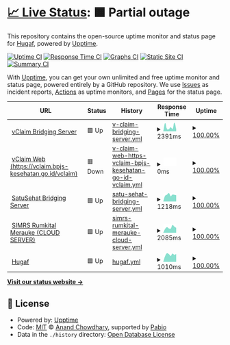 # [📈 Live Status](https://hugaf.github.io/monitoring): <!--live status--> **🟧 Partial outage**

This repository contains the open-source uptime monitor and status page for [Hugaf](https://hugaf.com), powered by [Upptime](https://github.com/upptime/upptime).

[![Uptime CI](https://github.com/hugaf/monitoring/workflows/Uptime%20CI/badge.svg)](https://github.com/hugaf/monitoring/actions?query=workflow%3A%22Uptime+CI%22)
[![Response Time CI](https://github.com/hugaf/monitoring/workflows/Response%20Time%20CI/badge.svg)](https://github.com/hugaf/monitoring/actions?query=workflow%3A%22Response+Time+CI%22)
[![Graphs CI](https://github.com/hugaf/monitoring/workflows/Graphs%20CI/badge.svg)](https://github.com/hugaf/monitoring/actions?query=workflow%3A%22Graphs+CI%22)
[![Static Site CI](https://github.com/hugaf/monitoring/workflows/Static%20Site%20CI/badge.svg)](https://github.com/hugaf/monitoring/actions?query=workflow%3A%22Static+Site+CI%22)
[![Summary CI](https://github.com/hugaf/monitoring/workflows/Summary%20CI/badge.svg)](https://github.com/hugaf/monitoring/actions?query=workflow%3A%22Summary+CI%22)

With [Upptime](https://upptime.js.org), you can get your own unlimited and free uptime monitor and status page, powered entirely by a GitHub repository. We use [Issues](https://github.com/hugaf/monitoring/issues) as incident reports, [Actions](https://github.com/hugaf/monitoring/actions) as uptime monitors, and [Pages](https://hugaf.github.io/monitoring) for the status page.

<!--start: status pages-->
<!-- This summary is generated by Upptime (https://github.com/upptime/upptime) -->
<!-- Do not edit this manually, your changes will be overwritten -->
<!-- prettier-ignore -->
| URL | Status | History | Response Time | Uptime |
| --- | ------ | ------- | ------------- | ------ |
| <img alt="" src="https://icons.duckduckgo.com/ip3/hugaf.rumkitalmerauke.com.ico" height="13"> [vClaim Bridging Server](https://hugaf.rumkitalmerauke.com/simrs/jknmobile/hugaf/vclaim) | 🟩 Up | [v-claim-bridging-server.yml](https://github.com/hugaf/monitoring/commits/HEAD/history/v-claim-bridging-server.yml) | <details><summary><img alt="Response time graph" src="./graphs/v-claim-bridging-server/response-time-week.png" height="20"> 2391ms</summary><br><a href="https://hugaf.github.io/monitoring/history/v-claim-bridging-server"><img alt="Response time 1561" src="https://img.shields.io/endpoint?url=https%3A%2F%2Fraw.githubusercontent.com%2Fhugaf%2Fmonitoring%2FHEAD%2Fapi%2Fv-claim-bridging-server%2Fresponse-time.json"></a><br><a href="https://hugaf.github.io/monitoring/history/v-claim-bridging-server"><img alt="24-hour response time 1157" src="https://img.shields.io/endpoint?url=https%3A%2F%2Fraw.githubusercontent.com%2Fhugaf%2Fmonitoring%2FHEAD%2Fapi%2Fv-claim-bridging-server%2Fresponse-time-day.json"></a><br><a href="https://hugaf.github.io/monitoring/history/v-claim-bridging-server"><img alt="7-day response time 2391" src="https://img.shields.io/endpoint?url=https%3A%2F%2Fraw.githubusercontent.com%2Fhugaf%2Fmonitoring%2FHEAD%2Fapi%2Fv-claim-bridging-server%2Fresponse-time-week.json"></a><br><a href="https://hugaf.github.io/monitoring/history/v-claim-bridging-server"><img alt="30-day response time 1561" src="https://img.shields.io/endpoint?url=https%3A%2F%2Fraw.githubusercontent.com%2Fhugaf%2Fmonitoring%2FHEAD%2Fapi%2Fv-claim-bridging-server%2Fresponse-time-month.json"></a><br><a href="https://hugaf.github.io/monitoring/history/v-claim-bridging-server"><img alt="1-year response time 1561" src="https://img.shields.io/endpoint?url=https%3A%2F%2Fraw.githubusercontent.com%2Fhugaf%2Fmonitoring%2FHEAD%2Fapi%2Fv-claim-bridging-server%2Fresponse-time-year.json"></a></details> | <details><summary><a href="https://hugaf.github.io/monitoring/history/v-claim-bridging-server">100.00%</a></summary><a href="https://hugaf.github.io/monitoring/history/v-claim-bridging-server"><img alt="All-time uptime 99.36%" src="https://img.shields.io/endpoint?url=https%3A%2F%2Fraw.githubusercontent.com%2Fhugaf%2Fmonitoring%2FHEAD%2Fapi%2Fv-claim-bridging-server%2Fuptime.json"></a><br><a href="https://hugaf.github.io/monitoring/history/v-claim-bridging-server"><img alt="24-hour uptime 100.00%" src="https://img.shields.io/endpoint?url=https%3A%2F%2Fraw.githubusercontent.com%2Fhugaf%2Fmonitoring%2FHEAD%2Fapi%2Fv-claim-bridging-server%2Fuptime-day.json"></a><br><a href="https://hugaf.github.io/monitoring/history/v-claim-bridging-server"><img alt="7-day uptime 100.00%" src="https://img.shields.io/endpoint?url=https%3A%2F%2Fraw.githubusercontent.com%2Fhugaf%2Fmonitoring%2FHEAD%2Fapi%2Fv-claim-bridging-server%2Fuptime-week.json"></a><br><a href="https://hugaf.github.io/monitoring/history/v-claim-bridging-server"><img alt="30-day uptime 99.36%" src="https://img.shields.io/endpoint?url=https%3A%2F%2Fraw.githubusercontent.com%2Fhugaf%2Fmonitoring%2FHEAD%2Fapi%2Fv-claim-bridging-server%2Fuptime-month.json"></a><br><a href="https://hugaf.github.io/monitoring/history/v-claim-bridging-server"><img alt="1-year uptime 99.36%" src="https://img.shields.io/endpoint?url=https%3A%2F%2Fraw.githubusercontent.com%2Fhugaf%2Fmonitoring%2FHEAD%2Fapi%2Fv-claim-bridging-server%2Fuptime-year.json"></a></details>
| <img alt="" src="https://icons.duckduckgo.com/ip3/vclaim.bpjs-kesehatan.go.id.ico" height="13"> [vClaim Web (https://vclaim.bpjs-kesehatan.go.id/vclaim)](https://vclaim.bpjs-kesehatan.go.id/VClaim/) | 🟥 Down | [v-claim-web-https-vclaim-bpjs-kesehatan-go-id-vclaim.yml](https://github.com/hugaf/monitoring/commits/HEAD/history/v-claim-web-https-vclaim-bpjs-kesehatan-go-id-vclaim.yml) | <details><summary><img alt="Response time graph" src="./graphs/v-claim-web-https-vclaim-bpjs-kesehatan-go-id-vclaim/response-time-week.png" height="20"> 0ms</summary><br><a href="https://hugaf.github.io/monitoring/history/v-claim-web-https-vclaim-bpjs-kesehatan-go-id-vclaim"><img alt="Response time 0" src="https://img.shields.io/endpoint?url=https%3A%2F%2Fraw.githubusercontent.com%2Fhugaf%2Fmonitoring%2FHEAD%2Fapi%2Fv-claim-web-https-vclaim-bpjs-kesehatan-go-id-vclaim%2Fresponse-time.json"></a><br><a href="https://hugaf.github.io/monitoring/history/v-claim-web-https-vclaim-bpjs-kesehatan-go-id-vclaim"><img alt="24-hour response time 0" src="https://img.shields.io/endpoint?url=https%3A%2F%2Fraw.githubusercontent.com%2Fhugaf%2Fmonitoring%2FHEAD%2Fapi%2Fv-claim-web-https-vclaim-bpjs-kesehatan-go-id-vclaim%2Fresponse-time-day.json"></a><br><a href="https://hugaf.github.io/monitoring/history/v-claim-web-https-vclaim-bpjs-kesehatan-go-id-vclaim"><img alt="7-day response time 0" src="https://img.shields.io/endpoint?url=https%3A%2F%2Fraw.githubusercontent.com%2Fhugaf%2Fmonitoring%2FHEAD%2Fapi%2Fv-claim-web-https-vclaim-bpjs-kesehatan-go-id-vclaim%2Fresponse-time-week.json"></a><br><a href="https://hugaf.github.io/monitoring/history/v-claim-web-https-vclaim-bpjs-kesehatan-go-id-vclaim"><img alt="30-day response time 0" src="https://img.shields.io/endpoint?url=https%3A%2F%2Fraw.githubusercontent.com%2Fhugaf%2Fmonitoring%2FHEAD%2Fapi%2Fv-claim-web-https-vclaim-bpjs-kesehatan-go-id-vclaim%2Fresponse-time-month.json"></a><br><a href="https://hugaf.github.io/monitoring/history/v-claim-web-https-vclaim-bpjs-kesehatan-go-id-vclaim"><img alt="1-year response time 0" src="https://img.shields.io/endpoint?url=https%3A%2F%2Fraw.githubusercontent.com%2Fhugaf%2Fmonitoring%2FHEAD%2Fapi%2Fv-claim-web-https-vclaim-bpjs-kesehatan-go-id-vclaim%2Fresponse-time-year.json"></a></details> | <details><summary><a href="https://hugaf.github.io/monitoring/history/v-claim-web-https-vclaim-bpjs-kesehatan-go-id-vclaim">100.00%</a></summary><a href="https://hugaf.github.io/monitoring/history/v-claim-web-https-vclaim-bpjs-kesehatan-go-id-vclaim"><img alt="All-time uptime 100.00%" src="https://img.shields.io/endpoint?url=https%3A%2F%2Fraw.githubusercontent.com%2Fhugaf%2Fmonitoring%2FHEAD%2Fapi%2Fv-claim-web-https-vclaim-bpjs-kesehatan-go-id-vclaim%2Fuptime.json"></a><br><a href="https://hugaf.github.io/monitoring/history/v-claim-web-https-vclaim-bpjs-kesehatan-go-id-vclaim"><img alt="24-hour uptime 100.00%" src="https://img.shields.io/endpoint?url=https%3A%2F%2Fraw.githubusercontent.com%2Fhugaf%2Fmonitoring%2FHEAD%2Fapi%2Fv-claim-web-https-vclaim-bpjs-kesehatan-go-id-vclaim%2Fuptime-day.json"></a><br><a href="https://hugaf.github.io/monitoring/history/v-claim-web-https-vclaim-bpjs-kesehatan-go-id-vclaim"><img alt="7-day uptime 100.00%" src="https://img.shields.io/endpoint?url=https%3A%2F%2Fraw.githubusercontent.com%2Fhugaf%2Fmonitoring%2FHEAD%2Fapi%2Fv-claim-web-https-vclaim-bpjs-kesehatan-go-id-vclaim%2Fuptime-week.json"></a><br><a href="https://hugaf.github.io/monitoring/history/v-claim-web-https-vclaim-bpjs-kesehatan-go-id-vclaim"><img alt="30-day uptime 100.00%" src="https://img.shields.io/endpoint?url=https%3A%2F%2Fraw.githubusercontent.com%2Fhugaf%2Fmonitoring%2FHEAD%2Fapi%2Fv-claim-web-https-vclaim-bpjs-kesehatan-go-id-vclaim%2Fuptime-month.json"></a><br><a href="https://hugaf.github.io/monitoring/history/v-claim-web-https-vclaim-bpjs-kesehatan-go-id-vclaim"><img alt="1-year uptime 100.00%" src="https://img.shields.io/endpoint?url=https%3A%2F%2Fraw.githubusercontent.com%2Fhugaf%2Fmonitoring%2FHEAD%2Fapi%2Fv-claim-web-https-vclaim-bpjs-kesehatan-go-id-vclaim%2Fuptime-year.json"></a></details>
| <img alt="" src="https://icons.duckduckgo.com/ip3/api-satusehat.kemkes.go.id.ico" height="13"> [SatuSehat Bridging Server](https://api-satusehat.kemkes.go.id/kyc/v1/validation-web/) | 🟩 Up | [satu-sehat-bridging-server.yml](https://github.com/hugaf/monitoring/commits/HEAD/history/satu-sehat-bridging-server.yml) | <details><summary><img alt="Response time graph" src="./graphs/satu-sehat-bridging-server/response-time-week.png" height="20"> 1218ms</summary><br><a href="https://hugaf.github.io/monitoring/history/satu-sehat-bridging-server"><img alt="Response time 1155" src="https://img.shields.io/endpoint?url=https%3A%2F%2Fraw.githubusercontent.com%2Fhugaf%2Fmonitoring%2FHEAD%2Fapi%2Fsatu-sehat-bridging-server%2Fresponse-time.json"></a><br><a href="https://hugaf.github.io/monitoring/history/satu-sehat-bridging-server"><img alt="24-hour response time 1170" src="https://img.shields.io/endpoint?url=https%3A%2F%2Fraw.githubusercontent.com%2Fhugaf%2Fmonitoring%2FHEAD%2Fapi%2Fsatu-sehat-bridging-server%2Fresponse-time-day.json"></a><br><a href="https://hugaf.github.io/monitoring/history/satu-sehat-bridging-server"><img alt="7-day response time 1218" src="https://img.shields.io/endpoint?url=https%3A%2F%2Fraw.githubusercontent.com%2Fhugaf%2Fmonitoring%2FHEAD%2Fapi%2Fsatu-sehat-bridging-server%2Fresponse-time-week.json"></a><br><a href="https://hugaf.github.io/monitoring/history/satu-sehat-bridging-server"><img alt="30-day response time 1155" src="https://img.shields.io/endpoint?url=https%3A%2F%2Fraw.githubusercontent.com%2Fhugaf%2Fmonitoring%2FHEAD%2Fapi%2Fsatu-sehat-bridging-server%2Fresponse-time-month.json"></a><br><a href="https://hugaf.github.io/monitoring/history/satu-sehat-bridging-server"><img alt="1-year response time 1155" src="https://img.shields.io/endpoint?url=https%3A%2F%2Fraw.githubusercontent.com%2Fhugaf%2Fmonitoring%2FHEAD%2Fapi%2Fsatu-sehat-bridging-server%2Fresponse-time-year.json"></a></details> | <details><summary><a href="https://hugaf.github.io/monitoring/history/satu-sehat-bridging-server">100.00%</a></summary><a href="https://hugaf.github.io/monitoring/history/satu-sehat-bridging-server"><img alt="All-time uptime 100.00%" src="https://img.shields.io/endpoint?url=https%3A%2F%2Fraw.githubusercontent.com%2Fhugaf%2Fmonitoring%2FHEAD%2Fapi%2Fsatu-sehat-bridging-server%2Fuptime.json"></a><br><a href="https://hugaf.github.io/monitoring/history/satu-sehat-bridging-server"><img alt="24-hour uptime 100.00%" src="https://img.shields.io/endpoint?url=https%3A%2F%2Fraw.githubusercontent.com%2Fhugaf%2Fmonitoring%2FHEAD%2Fapi%2Fsatu-sehat-bridging-server%2Fuptime-day.json"></a><br><a href="https://hugaf.github.io/monitoring/history/satu-sehat-bridging-server"><img alt="7-day uptime 100.00%" src="https://img.shields.io/endpoint?url=https%3A%2F%2Fraw.githubusercontent.com%2Fhugaf%2Fmonitoring%2FHEAD%2Fapi%2Fsatu-sehat-bridging-server%2Fuptime-week.json"></a><br><a href="https://hugaf.github.io/monitoring/history/satu-sehat-bridging-server"><img alt="30-day uptime 100.00%" src="https://img.shields.io/endpoint?url=https%3A%2F%2Fraw.githubusercontent.com%2Fhugaf%2Fmonitoring%2FHEAD%2Fapi%2Fsatu-sehat-bridging-server%2Fuptime-month.json"></a><br><a href="https://hugaf.github.io/monitoring/history/satu-sehat-bridging-server"><img alt="1-year uptime 100.00%" src="https://img.shields.io/endpoint?url=https%3A%2F%2Fraw.githubusercontent.com%2Fhugaf%2Fmonitoring%2FHEAD%2Fapi%2Fsatu-sehat-bridging-server%2Fuptime-year.json"></a></details>
| <img alt="" src="https://icons.duckduckgo.com/ip3/hugaf.rumkitalmerauke.com.ico" height="13"> [SIMRS Rumkital Merauke (CLOUD SERVER)](https://hugaf.rumkitalmerauke.com/simrs/jknmobile/) | 🟩 Up | [simrs-rumkital-merauke-cloud-server.yml](https://github.com/hugaf/monitoring/commits/HEAD/history/simrs-rumkital-merauke-cloud-server.yml) | <details><summary><img alt="Response time graph" src="./graphs/simrs-rumkital-merauke-cloud-server/response-time-week.png" height="20"> 2085ms</summary><br><a href="https://hugaf.github.io/monitoring/history/simrs-rumkital-merauke-cloud-server"><img alt="Response time 1606" src="https://img.shields.io/endpoint?url=https%3A%2F%2Fraw.githubusercontent.com%2Fhugaf%2Fmonitoring%2FHEAD%2Fapi%2Fsimrs-rumkital-merauke-cloud-server%2Fresponse-time.json"></a><br><a href="https://hugaf.github.io/monitoring/history/simrs-rumkital-merauke-cloud-server"><img alt="24-hour response time 1963" src="https://img.shields.io/endpoint?url=https%3A%2F%2Fraw.githubusercontent.com%2Fhugaf%2Fmonitoring%2FHEAD%2Fapi%2Fsimrs-rumkital-merauke-cloud-server%2Fresponse-time-day.json"></a><br><a href="https://hugaf.github.io/monitoring/history/simrs-rumkital-merauke-cloud-server"><img alt="7-day response time 2085" src="https://img.shields.io/endpoint?url=https%3A%2F%2Fraw.githubusercontent.com%2Fhugaf%2Fmonitoring%2FHEAD%2Fapi%2Fsimrs-rumkital-merauke-cloud-server%2Fresponse-time-week.json"></a><br><a href="https://hugaf.github.io/monitoring/history/simrs-rumkital-merauke-cloud-server"><img alt="30-day response time 1606" src="https://img.shields.io/endpoint?url=https%3A%2F%2Fraw.githubusercontent.com%2Fhugaf%2Fmonitoring%2FHEAD%2Fapi%2Fsimrs-rumkital-merauke-cloud-server%2Fresponse-time-month.json"></a><br><a href="https://hugaf.github.io/monitoring/history/simrs-rumkital-merauke-cloud-server"><img alt="1-year response time 1606" src="https://img.shields.io/endpoint?url=https%3A%2F%2Fraw.githubusercontent.com%2Fhugaf%2Fmonitoring%2FHEAD%2Fapi%2Fsimrs-rumkital-merauke-cloud-server%2Fresponse-time-year.json"></a></details> | <details><summary><a href="https://hugaf.github.io/monitoring/history/simrs-rumkital-merauke-cloud-server">100.00%</a></summary><a href="https://hugaf.github.io/monitoring/history/simrs-rumkital-merauke-cloud-server"><img alt="All-time uptime 99.42%" src="https://img.shields.io/endpoint?url=https%3A%2F%2Fraw.githubusercontent.com%2Fhugaf%2Fmonitoring%2FHEAD%2Fapi%2Fsimrs-rumkital-merauke-cloud-server%2Fuptime.json"></a><br><a href="https://hugaf.github.io/monitoring/history/simrs-rumkital-merauke-cloud-server"><img alt="24-hour uptime 100.00%" src="https://img.shields.io/endpoint?url=https%3A%2F%2Fraw.githubusercontent.com%2Fhugaf%2Fmonitoring%2FHEAD%2Fapi%2Fsimrs-rumkital-merauke-cloud-server%2Fuptime-day.json"></a><br><a href="https://hugaf.github.io/monitoring/history/simrs-rumkital-merauke-cloud-server"><img alt="7-day uptime 100.00%" src="https://img.shields.io/endpoint?url=https%3A%2F%2Fraw.githubusercontent.com%2Fhugaf%2Fmonitoring%2FHEAD%2Fapi%2Fsimrs-rumkital-merauke-cloud-server%2Fuptime-week.json"></a><br><a href="https://hugaf.github.io/monitoring/history/simrs-rumkital-merauke-cloud-server"><img alt="30-day uptime 99.42%" src="https://img.shields.io/endpoint?url=https%3A%2F%2Fraw.githubusercontent.com%2Fhugaf%2Fmonitoring%2FHEAD%2Fapi%2Fsimrs-rumkital-merauke-cloud-server%2Fuptime-month.json"></a><br><a href="https://hugaf.github.io/monitoring/history/simrs-rumkital-merauke-cloud-server"><img alt="1-year uptime 99.42%" src="https://img.shields.io/endpoint?url=https%3A%2F%2Fraw.githubusercontent.com%2Fhugaf%2Fmonitoring%2FHEAD%2Fapi%2Fsimrs-rumkital-merauke-cloud-server%2Fuptime-year.json"></a></details>
| <img alt="" src="https://icons.duckduckgo.com/ip3/hugaf.com.ico" height="13"> [Hugaf](https://hugaf.com) | 🟩 Up | [hugaf.yml](https://github.com/hugaf/monitoring/commits/HEAD/history/hugaf.yml) | <details><summary><img alt="Response time graph" src="./graphs/hugaf/response-time-week.png" height="20"> 1010ms</summary><br><a href="https://hugaf.github.io/monitoring/history/hugaf"><img alt="Response time 1084" src="https://img.shields.io/endpoint?url=https%3A%2F%2Fraw.githubusercontent.com%2Fhugaf%2Fmonitoring%2FHEAD%2Fapi%2Fhugaf%2Fresponse-time.json"></a><br><a href="https://hugaf.github.io/monitoring/history/hugaf"><img alt="24-hour response time 1090" src="https://img.shields.io/endpoint?url=https%3A%2F%2Fraw.githubusercontent.com%2Fhugaf%2Fmonitoring%2FHEAD%2Fapi%2Fhugaf%2Fresponse-time-day.json"></a><br><a href="https://hugaf.github.io/monitoring/history/hugaf"><img alt="7-day response time 1010" src="https://img.shields.io/endpoint?url=https%3A%2F%2Fraw.githubusercontent.com%2Fhugaf%2Fmonitoring%2FHEAD%2Fapi%2Fhugaf%2Fresponse-time-week.json"></a><br><a href="https://hugaf.github.io/monitoring/history/hugaf"><img alt="30-day response time 1084" src="https://img.shields.io/endpoint?url=https%3A%2F%2Fraw.githubusercontent.com%2Fhugaf%2Fmonitoring%2FHEAD%2Fapi%2Fhugaf%2Fresponse-time-month.json"></a><br><a href="https://hugaf.github.io/monitoring/history/hugaf"><img alt="1-year response time 1084" src="https://img.shields.io/endpoint?url=https%3A%2F%2Fraw.githubusercontent.com%2Fhugaf%2Fmonitoring%2FHEAD%2Fapi%2Fhugaf%2Fresponse-time-year.json"></a></details> | <details><summary><a href="https://hugaf.github.io/monitoring/history/hugaf">100.00%</a></summary><a href="https://hugaf.github.io/monitoring/history/hugaf"><img alt="All-time uptime 100.00%" src="https://img.shields.io/endpoint?url=https%3A%2F%2Fraw.githubusercontent.com%2Fhugaf%2Fmonitoring%2FHEAD%2Fapi%2Fhugaf%2Fuptime.json"></a><br><a href="https://hugaf.github.io/monitoring/history/hugaf"><img alt="24-hour uptime 100.00%" src="https://img.shields.io/endpoint?url=https%3A%2F%2Fraw.githubusercontent.com%2Fhugaf%2Fmonitoring%2FHEAD%2Fapi%2Fhugaf%2Fuptime-day.json"></a><br><a href="https://hugaf.github.io/monitoring/history/hugaf"><img alt="7-day uptime 100.00%" src="https://img.shields.io/endpoint?url=https%3A%2F%2Fraw.githubusercontent.com%2Fhugaf%2Fmonitoring%2FHEAD%2Fapi%2Fhugaf%2Fuptime-week.json"></a><br><a href="https://hugaf.github.io/monitoring/history/hugaf"><img alt="30-day uptime 100.00%" src="https://img.shields.io/endpoint?url=https%3A%2F%2Fraw.githubusercontent.com%2Fhugaf%2Fmonitoring%2FHEAD%2Fapi%2Fhugaf%2Fuptime-month.json"></a><br><a href="https://hugaf.github.io/monitoring/history/hugaf"><img alt="1-year uptime 100.00%" src="https://img.shields.io/endpoint?url=https%3A%2F%2Fraw.githubusercontent.com%2Fhugaf%2Fmonitoring%2FHEAD%2Fapi%2Fhugaf%2Fuptime-year.json"></a></details>

<!--end: status pages-->

[**Visit our status website →**](https://hugaf.github.io/monitoring)

## 📄 License

- Powered by: [Upptime](https://github.com/upptime/upptime)
- Code: [MIT](./LICENSE) © [Anand Chowdhary](https://anandchowdhary.com), supported by [Pabio](https://pabio.com)
- Data in the `./history` directory: [Open Database License](https://opendatacommons.org/licenses/odbl/1-0/)
